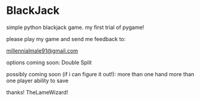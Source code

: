 # BlackJack
simple python blackjack game. my first trial of pygame!  

please play my game and send me feedback to:

millennialmale91@gmail.com

options coming soon: Double Split

possibly coming soon (if i can figure it out!): more than one hand more than one player ability to save

thanks!
TheLameWizard!
